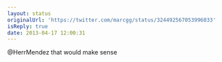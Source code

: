 ```yaml
---
layout: status
originalUrl: 'https://twitter.com/marcgg/status/324492567053996033'
isReply: true
date: 2013-04-17 12:00:31
---
```


@HerrMendez that would make sense
